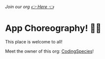 <h6> Join our org <a href="https://github.com/App-Choreography/Get-An-Invite/issues/new?assignees=CodingSpecies&labels=Organisation+Invite%21+%F0%9F%93%A8&template=please-can-i-join-this-organisation------.md&title=Please+Can+I+Join+This+Organisation%3F+%F0%9F%A5%BA%F0%9F%99%8F"> 👉 Here 👈 </a> </h6> 

# App Choreography! 🎉🎊 
This place is welcome to all!

Meet the owner of this org: [CodingSpecies](https://github.com/CodingSpecies)!




